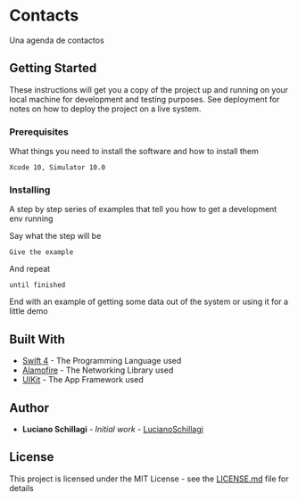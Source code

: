 # Contacts

Una agenda de contactos

## Getting Started

These instructions will get you a copy of the project up and running on your local machine for development and testing purposes. See deployment for notes on how to deploy the project on a live system.

### Prerequisites

What things you need to install the software and how to install them

```
Xcode 10, Simulator 10.0
```

### Installing

A step by step series of examples that tell you how to get a development env running

Say what the step will be

```
Give the example
```

And repeat

```
until finished
```

End with an example of getting some data out of the system or using it for a little demo


## Built With

* [Swift 4](https://developer.apple.com/swift/) - The Programming Language used
* [Alamofire](https://github.com/Alamofire/Alamofire) - The Networking Library used
* [UIKit](https://developer.apple.com/documentation/uikit) - The App Framework used


## Author

* **Luciano Schillagi** - *Initial work* - [LucianoSchillagi](https://github.com/lucianoschillagi)


## License

This project is licensed under the MIT License - see the [LICENSE.md](LICENSE.md) file for details



